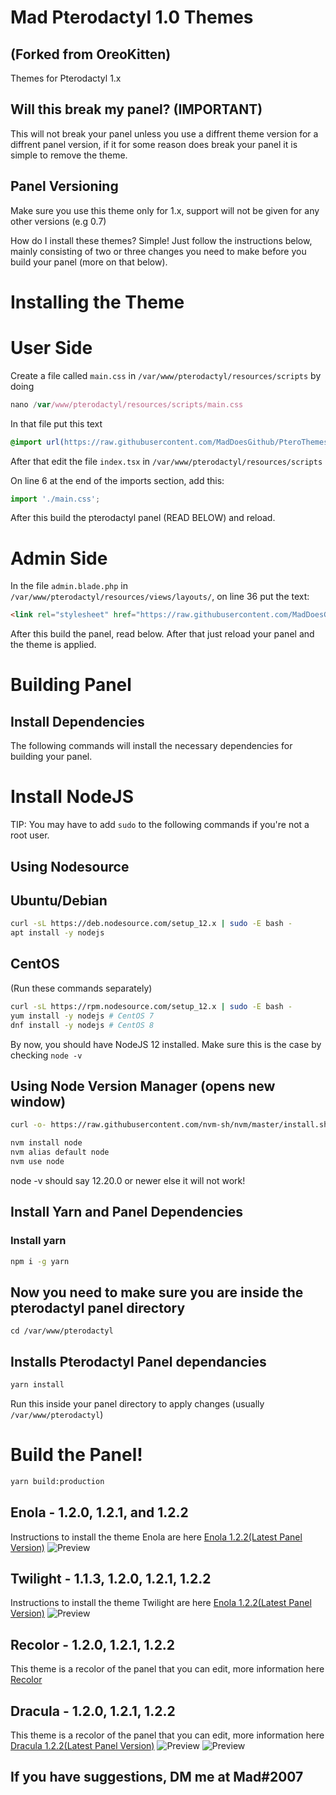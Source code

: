# Mad Pterodactyl 1.0 Themes
## (Forked from OreoKitten)
 Themes for Pterodactyl 1.x

## Will this break my panel? (IMPORTANT)
This will not break your panel unless you use a diffrent theme version for a diffrent panel version, if it for some reason does break your panel it is simple to remove the theme.

## Panel Versioning
Make sure you use this theme only for 1.x, support will not be given for any other versions (e.g 0.7)

How do I install these themes?
Simple! Just follow the instructions below, mainly consisting of two or three changes you need to make before you build your panel (more on that below).

# Installing the Theme
# User Side
Create a file called `main.css` in `/var/www/pterodactyl/resources/scripts` by doing 

```js
nano /var/www/pterodactyl/resources/scripts/main.css
```

In that file put this text
```css
@import url(https://raw.githubusercontent.com/MadDoesGithub/PteroThemes/main/latest/Dark-n-Purple/user.css);
```
After that edit the file `index.tsx` in `/var/www/pterodactyl/resources/scripts`

On line 6 at the end of the imports section, add this:
```js
import './main.css';
```
After this build the pterodactyl panel (READ BELOW) and reload.

# Admin Side
In the file `admin.blade.php` in `/var/www/pterodactyl/resources/views/layouts/`, on line 36 put the text:

```html
<link rel="stylesheet" href="https://raw.githubusercontent.com/MadDoesGithub/PteroThemes/main/latest/Dark-n-Purple/admin.css">
```
After this build the panel, read below.
After that just reload your panel and the theme is applied.

# Building Panel
## Install Dependencies
The following commands will install the necessary dependencies for building your panel.

# Install NodeJS
TIP:
You may have to add `sudo` to the following commands if you're not a root user.

## Using Nodesource
## Ubuntu/Debian
```bash
curl -sL https://deb.nodesource.com/setup_12.x | sudo -E bash -
apt install -y nodejs
```

## CentOS
(Run these commands separately)
```bash
curl -sL https://rpm.nodesource.com/setup_12.x | sudo -E bash -
yum install -y nodejs # CentOS 7
dnf install -y nodejs # CentOS 8
```

By now, you should have NodeJS 12 installed. Make sure this is the case by checking `node -v`

## Using Node Version Manager (opens new window)
```bash
curl -o- https://raw.githubusercontent.com/nvm-sh/nvm/master/install.sh | bash
```
```bash
nvm install node
nvm alias default node
nvm use node
```
node -v should say 12.20.0 or newer else it will not work!

## Install Yarn and Panel Dependencies
### Install yarn

```bash
npm i -g yarn
```

## Now you need to make sure you are inside the pterodactyl panel directory
`cd /var/www/pterodactyl`

## Installs Pterodactyl Panel dependancies

```bash
yarn install
````
Run this inside your panel directory to apply changes (usually `/var/www/pterodactyl`)

# Build the Panel!
```bash
yarn build:production
```

## Enola - 1.2.0, 1.2.1, and 1.2.2
Instructions to install the theme Enola are here
[Enola 1.2.2(Latest Panel Version)](https://github.com/MadDoesGithub/PteroThemes/tree/main/latest/Enola)
![Preview](./preview/enola.png)


## Twilight - 1.1.3, 1.2.0, 1.2.1, 1.2.2
Instructions to install the theme Twilight are here
[Enola 1.2.2(Latest Panel Version)](https://github.com/MadDoesGithub/PteroThemes/tree/main/latest/Twilight)
![Preview](./preview/twilight.png)

## Recolor - 1.2.0, 1.2.1, 1.2.2
This theme is a recolor of the panel that you can edit, more information here
[Recolor](https://github.com/MadDoesGithub/PteroThemes/tree/main/latest/Recolor)

## Dracula - 1.2.0, 1.2.1, 1.2.2
This theme is a recolor of the panel that you can edit, more information here
[Dracula 1.2.2(Latest Panel Version)](https://github.com/MadDoesGithub/PteroThemes/tree/main/latest/Dracula)
![Preview](./preview/Dracula.png)
![Preview](./preview/Dracula2.png)

## If you have suggestions, DM me at Mad#2007
